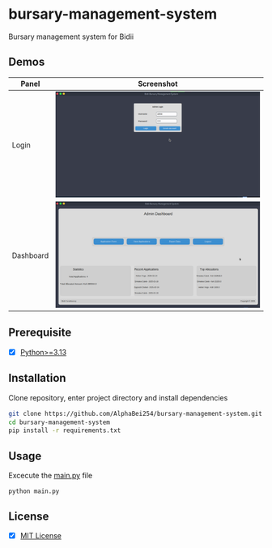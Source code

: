 # bursary-management-system
Bursary management system for Bidii

## Demos
| Panel  | Screenshot |
|--------|------------|
| Login | ![Login](assets/login.png) |
| Dashboard | ![Dashboard](assets/dashboard.png) |

## Prerequisite

- [x] [Python>=3.13](https://python.org)

## Installation

Clone repository, enter project directory and install dependencies
```sh
git clone https://github.com/AlphaBei254/bursary-management-system.git
cd bursary-management-system
pip install -r requirements.txt
```

## Usage
Excecute the [main.py](main.py) file

```
python main.py
```

## License

- [x] [MIT License](LICENSE)